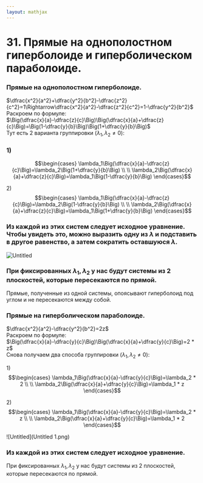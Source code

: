 ```yaml
---  
layout: mathjax  
---  
```

  
# 31. Прямые на однополостном гиперболоиде и гиперболическом параболоиде.  
  
### Прямые на однополостном гиперболоиде.  
$\dfrac{x^2}{a^2}+\dfrac{y^2}{b^2}-\dfrac{z^2}{c^2}=1\Rightarrow\dfrac{x^2}{a^2}-\dfrac{z^2}{c^2}=1-\dfrac{y^2}{b^2}$  
Раскроем по формуле:  
$\Big(\dfrac{x}{a}-\dfrac{z}{c}\Big)\Big(\dfrac{x}{a}+\dfrac{z}{c}\Big)=\Big(1-\dfrac{y}{b}\Big)\Big(1+\dfrac{y}{b}\Big)$  
Тут есть 2 варианта группировки $(\lambda_1,\lambda_2\ne0)$:  
  
### $1)$
$$\begin{cases}  
\lambda_1\Big(\dfrac{x}{a}-\dfrac{z}{c}\Big)=\lambda_2\Big(1+\dfrac{y}{b}\Big)  
\\  
\\  
\lambda_2\Big(\dfrac{x}{a}+\dfrac{z}{c}\Big)=\lambda_1\Big(1-\dfrac{y}{b}\Big)  
\end{cases}$$  
  
$2)$  
$$\begin{cases}  
\lambda_1\Big(\dfrac{x}{a}-\dfrac{z}{c}\Big)=\lambda_2\Big(1-\dfrac{y}{b}\Big)  
\\  
\\  
\lambda_2\Big(\dfrac{x}{a}+\dfrac{z}{c}\Big)=\lambda_1\Big(1+\dfrac{y}{b}\Big)  
\end{cases}$$  
  
### Из каждой из этих систем следует исходное уравнение. Чтобы увидеть это, можно выразить одну из $\lambda$ и подставить в другое равенство, а затем сократить оставшуюся $\lambda$.  
  
![Untitled](Untitled.png)  
  
### При фиксированных $\lambda_1,\lambda_2$ у нас будут системы из 2 плоскостей, которые пересекаются по прямой.  
Прямые, полученные из одной системы, опоясывают гиперболоид под углом и не пересекаются между собой.  
  
### Прямые на гиперболическом параболоиде.  
$\dfrac{x^2}{a^2}-\dfrac{y^2}{b^2}=2z$  
Раскроем по формуле:  
$\Big(\dfrac{x}{a}-\dfrac{y}{c}\Big)\Big(\dfrac{x}{a}+\dfrac{y}{c}\Big)=2 * z$  
Снова получаем два способа группировки $(\lambda_1,\lambda_2\ne0)$:  
  
$1)$  
$$\begin{cases}  
\lambda_1\Big(\dfrac{x}{a}-\dfrac{y}{c}\Big)=\lambda_2 * 2  
\\  
\\  
\lambda_2\Big(\dfrac{x}{a}+\dfrac{y}{c}\Big)=\lambda_1 * z  
\end{cases}$$  
  
$2)$  
$$\begin{cases}  
\lambda_1\Big(\dfrac{x}{a}-\dfrac{y}{c}\Big)=\lambda_2 * z  
\\  
\\  
\lambda_2\Big(\dfrac{x}{a}+\dfrac{y}{c}\Big)=\lambda_1 * 2  
\end{cases}$$  
  
![Untitled](Untitled 1.png)  
  
### Из каждой из этих систем следует исходное уравнение.  
При фиксированных $\lambda_1,\lambda_2$ у нас будут системы из 2 плоскостей, которые пересекаются по прямой.  
